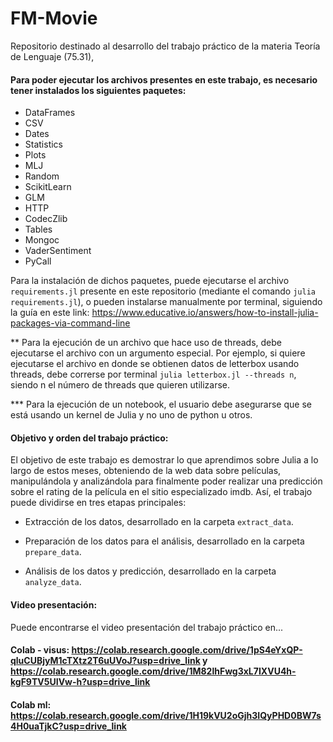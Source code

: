# FM-Movie

Repositorio destinado al desarrollo del trabajo práctico de la materia Teoría de Lenguaje (75.31), 

#### Para poder ejecutar los archivos presentes en este trabajo, es necesario tener instalados los siguientes paquetes:

- DataFrames
- CSV
- Dates
- Statistics
- Plots
- MLJ
- Random
- ScikitLearn
- GLM
- HTTP
- CodecZlib
- Tables
- Mongoc
- VaderSentiment
- PyCall

Para la instalación de dichos paquetes, puede ejecutarse el archivo `requirements.jl` presente en este repositorio (mediante el comando `julia requirements.jl`), o pueden instalarse manualmente por terminal, siguiendo la guía en este link: https://www.educative.io/answers/how-to-install-julia-packages-via-command-line

** Para la ejecución de un archivo que hace uso de threads, debe ejecutarse el archivo con un argumento especial. Por ejemplo, si quiere ejecutarse el archivo en donde se obtienen datos de letterbox usando threads, debe correrse por terminal `julia letterbox.jl --threads n`, siendo n el número de threads que quieren utilizarse.

*** Para la ejecución de un notebook, el usuario debe asegurarse que se está usando un kernel de Julia y no uno de python u otros.

#### Objetivo y orden del trabajo práctico:

El objetivo de este trabajo es demostrar lo que aprendimos sobre Julia a lo largo de estos meses, obteniendo de la web data sobre películas, manipulándola y analizándola para finalmente poder realizar una predicción sobre el rating de la película en el sitio especializado imdb. Así, el trabajo puede dividirse en tres etapas principales: 

- Extracción de los datos, desarrollado en la carpeta `extract_data`.

- Preparación de los datos para el análisis, desarrollado en la carpeta `prepare_data`.

- Análisis de los datos y predicción, desarrollado en la carpeta `analyze_data`.

#### Video presentación:

Puede encontrarse el video presentación del trabajo práctico en...

#### Colab - visus: https://colab.research.google.com/drive/1pS4eYxQP-qluCUBjyM1cTXtz2T6uUVoJ?usp=drive_link y https://colab.research.google.com/drive/1M82lhFwg3xL7IXVU4h-kgF9TV5UIVw-h?usp=drive_link
#### Colab ml: https://colab.research.google.com/drive/1H19kVU2oGjh3IQyPHD0BW7s4H0uaTjkC?usp=drive_link

